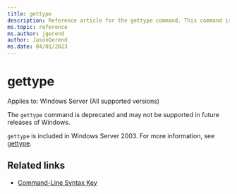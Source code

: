 ```yaml
---
title: gettype
description: Reference article for the gettype command. This command is deprecated and may not be supported in future releases of Windows.
ms.topic: reference
ms.author: jgerend
author: JasonGerend
ms.date: 04/01/2023
---
```


# gettype

Applies to: Windows Server (All supported versions)

The `gettype` command is deprecated and may not be supported in future releases of Windows.

`gettype` is included in Windows Server 2003. For more information, see [gettype](/previous-versions/orphan-topics/ws.10/cc773104(v=ws.10)).

## Related links

- [Command-Line Syntax Key](command-line-syntax-key.md)